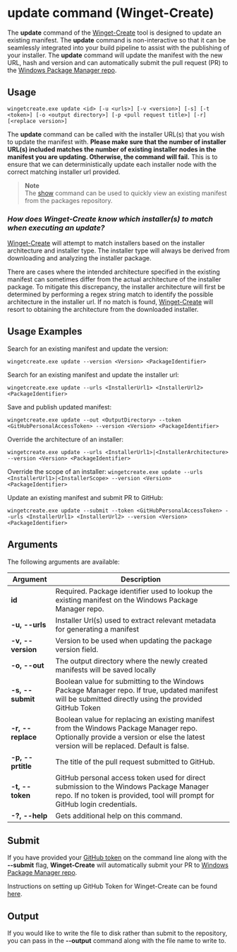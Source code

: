
# update command (Winget-Create)

The **update** command of the [Winget-Create](../README.md) tool is designed to update an existing manifest. The **update** command is non-interactive so that it can be seamlessly integrated into your build pipeline to assist with the publishing of your installer.  The **update** command will update the manifest with the new URL, hash and version and can automatically submit the pull request (PR) to the [Windows Package Manager repo](https://docs.microsoft.com/windows/package-manager/).

## Usage

`wingetcreate.exe update <id> [-u <urls>] [-v <version>] [-s] [-t <token>] [-o <output directory>] [-p <pull request title>] [-r] [<replace version>]`

The **update** command can be called with the installer URL(s) that you wish to update the manifest with. **Please make sure that the number of installer URL(s) included matches the number of existing installer nodes in the manifest you are updating. Otherwise, the command will fail.** This is to ensure that we can deterministically update each installer node with the correct matching installer url provided.

> **Note**\
> The [show](show.md) command can be used to quickly view an existing manifest from the packages repository.

### *How does Winget-Create know which installer(s) to match when executing an update?*

[Winget-Create](../README.md) will attempt to match installers based on the installer architecture and installer type. The installer type will always be derived from downloading and analyzing the installer package.

There are cases where the intended architecture specified in the existing manifest can sometimes differ from the actual architecture of the installer package. To mitigate this discrepancy, the installer architecture will first be determined by performing a regex string match to identify the possible architecture in the installer url. If no match is found, [Winget-Create](../README.md) will resort to obtaining the architecture from the downloaded installer.

## Usage Examples

Search for an existing manifest and update the version:

`wingetcreate.exe update --version <Version> <PackageIdentifier>`

Search for an existing manifest and update the installer url:

`wingetcreate.exe update --urls <InstallerUrl1> <InstallerUrl2> <PackageIdentifier>`

Save and publish updated manifest:

`wingetcreate.exe update --out <OutputDirectory> --token <GitHubPersonalAccessToken> --version <Version> <PackageIdentifier>`

Override the architecture of an installer:

`wingetcreate.exe update --urls <InstallerUrl1>|<InstallerArchitecture> --version <Version> <PackageIdentifier>`

Override the scope of an installer:
`wingetcreate.exe update --urls <InstallerUrl1>|<InstallerScope> --version <Version> <PackageIdentifier>`

Update an existing manifest and submit PR to GitHub:

`wingetcreate.exe update --submit --token <GitHubPersonalAccessToken> --urls <InstallerUrl1> <InstallerUrl2> --version <Version> <PackageIdentifier>`

## Arguments

The following arguments are available:

| Argument  | Description |
|--------------|-------------|
| **id** |  Required. Package identifier used to lookup the existing manifest on the Windows Package Manager repo.
| **-u, --urls** |  Installer Url(s) used to extract relevant metadata for generating a manifest
| **-v, --version** |  Version to be used when updating the package version field.
| **-o, --out** |  The output directory where the newly created manifests will be saved locally
| **-s, --submit** |  Boolean value for submitting to the Windows Package Manager repo. If true, updated manifest will be submitted directly using the provided GitHub Token
| **-r, --replace** |  Boolean value for replacing an existing manifest from the Windows Package Manager repo. Optionally provide a version or else the latest version will be replaced. Default is false.
| **-p, --prtitle** |  The title of the pull request submitted to GitHub.
| **-t, --token** |  GitHub personal access token used for direct submission to the Windows Package Manager repo. If no token is provided, tool will prompt for GitHub login credentials.
| **-?, --help** |  Gets additional help on this command. |

## Submit

If you have provided your [GitHub token](https://docs.github.com/en/github/authenticating-to-github/creating-a-personal-access-token) on the command line along with the **--submit** flag, **Winget-Create** will automatically submit your PR to [Windows Package Manager repo](https://docs.microsoft.com/windows/package-manager/).

Instructions on setting up GitHub Token for Winget-Create can be found [here](../README.md#github-personal-access-token-classic-permissions).

## Output

If you would like to write the file to disk rather than submit to the repository, you can pass in the **--output** command along with the file name to write to.
